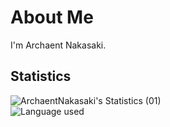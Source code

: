 # About Me

I'm Archaent Nakasaki.

## Statistics

<div align="left">
  <img src="https://github-readme-stats.vercel.app/api?username=ArchaentNakasaki&show_icons=true&theme=tokyonight&count_private=true" alt="ArchaentNakasaki's Statistics (01)"/>
  <br/>
  <img src="https://github-readme-stats.vercel.app/api/top-langs/?username=ArchaentNakasaki&layout=compact&theme=tokyonight&langs_count=6" alt="Language used"/>
</div>

<!---
archaent-nakasaki/archaent-nakasaki is a ✨ special ✨ repository because its `README.md` (this file) appears on your GitHub profile.
You can click the Preview link to take a look at your changes.
--->
